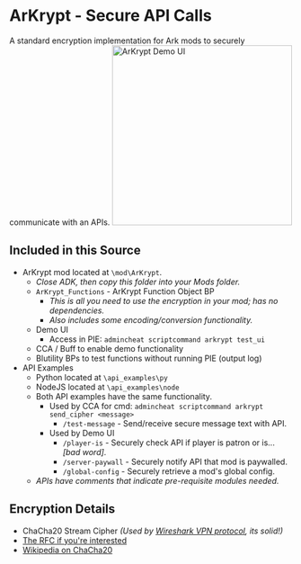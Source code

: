 # ArKrypt - Secure API Calls
 A standard encryption implementation for Ark mods to securely communicate with an APIs.
 <img src="images/ArKrypt_Demo_UI_Sm.gif" alt="ArKrypt Demo UI" width="320">

## Included in this Source
  - ArKrypt mod located at `\mod\ArKrypt`. 
    - _Close ADK, then copy this folder into your Mods folder._
    - `ArKrypt_Functions` - ArKrypt Function Object BP
      - _This is all you need to use the encryption in your mod; has no dependencies._
      - _Also includes some encoding/conversion functionality._
    - Demo UI 
      - Access in PIE: `admincheat scriptcommand arkrypt test_ui`
    - CCA / Buff to enable demo functionality
    - Blutility BPs to test functions without running PIE (output log)
  - API Examples
    - Python located at `\api_examples\py`
    - NodeJS located at `\api_examples\node`
    - Both API examples have the same functionality. 
      - Used by CCA for cmd: `admincheat scriptcommand arkrypt send_cipher <message>`
        - `/test-message` - Send/receive secure message text with API. 
      - Used by Demo UI
        - `/player-is` - Securely check API if player is patron or is... _[bad word]_.
        - `/server-paywall` - Securely notify API that mod is paywalled.
        - `/global-config` - Securely retrieve a mod's global config.
    - *APIs have comments that indicate pre-requisite modules needed.*

## Encryption Details
  - ChaCha20 Stream Cipher _(Used by [Wireshark VPN protocol](https://en.wikipedia.org/wiki/WireGuard), its solid!)_ 
  - [The RFC if you're interested](https://datatracker.ietf.org/doc/html/rfc8439)
  - [Wikipedia on ChaCha20](https://en.wikipedia.org/wiki/ChaCha20)
